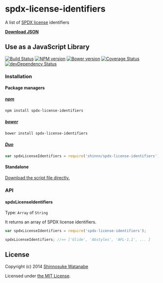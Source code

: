 # spdx-license-identifiers

A list of [SPDX license](http://spdx.org/licenses/) identifiers

[**Download JSON**](https://raw.githubusercontent.com/shinnn/spdx-license-identifiers/master/spdx-license-identifiers.json)

## Use as a JavaScript Library

[![Build Status](https://travis-ci.org/shinnn/spdx-license-identifiers.svg?branch=master)](https://travis-ci.org/shinnn/spdx-license-identifiers)
[![NPM version](https://badge.fury.io/js/spdx-license-identifiers.svg)](https://www.npmjs.org/package/spdx-license-identifiers)
[![Bower version](https://badge.fury.io/bo/spdx-license-identifiers.svg)](https://github.com/shinnn/spdx-license-identifiers/releases)
[![Coverage Status](https://img.shields.io/coveralls/shinnn/spdx-license-identifiers.svg)](https://coveralls.io/r/shinnn/spdx-license-identifiers)
[![devDependency Status](https://david-dm.org/shinnn/spdx-license-identifiers/dev-status.svg)](https://david-dm.org/shinnn/spdx-license-identifiers#info=devDependencies)

### Installation

#### Package managers

##### [npm](https://www.npmjs.org/)

```sh
npm install spdx-license-identifiers
```

##### [bower](http://bower.io/)

```sh
bower install spdx-license-identifiers
```

##### [Duo](http://duojs.org/)

```javascript
var spdxLicenseIdentifiers = require('shinnn/spdx-license-identifiers');
```

#### Standalone

[Download the script file directly.](https://raw.githubusercontent.com/shinnn/spdx-license-identifiers/master/spdx-license-identifiers.js)

### API

#### spdxLicenseIdentifiers

Type: `Array` of `String`

It returns an array of SPDX license identifiers.

```javascript
var spdxLicenseIdentifiers = require('spdx-license-identifiers');

spdxLicenseIdentifiers; //=> ['Glide', 'Abstyles', 'AFL-1.1', ... ]
```

## License

Copyright (c) 2014 [Shinnosuke Watanabe](https://github.com/shinnn)

Licensed under [the MIT License](./LICENSE).
